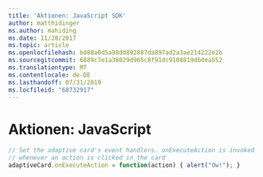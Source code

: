```yaml
---
title: 'Aktionen: JavaScript SDK'
author: matthidinger
ms.author: mahiding
ms.date: 11/28/2017
ms.topic: article
ms.openlocfilehash: bd88a0d5a98dd892887da897ad2a3ae214222e2b
ms.sourcegitcommit: 6889c7e1a38029d965c8f91dc9108819dbdea552
ms.translationtype: MT
ms.contentlocale: de-DE
ms.lasthandoff: 07/31/2019
ms.locfileid: "68732917"
---
```

# <a name="actions---javascript"></a>Aktionen: JavaScript

```js
// Set the adaptive card's event handlers. onExecuteAction is invoked
// whenever an action is clicked in the card
adaptiveCard.onExecuteAction = function(action) { alert("Ow!"); }
```